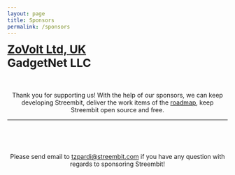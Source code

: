 ```yaml
---
layout: page
title: Sponsors
permalink: /sponsors
---
```



<div class="app-select-screen">
    <div class="flex-btncontainer">
        <div class="flex-btnitem">
            <a href="http://www.zovolt.com" style="font-size:26px;font-weight:bold">ZoVolt Ltd, UK</a>
        </div>
        <div class="flex-btnitem">
            <span style="font-size:26px;font-weight:bold">GadgetNet LLC</span>
        </div>
    </div>
</div>

<div style="text-align:center;margin-top:50px">
    Thank you for supporting us! With the help of our sponsors, we can keep developing Streembit, deliver the work items of the <a href="http://streembit.github.io/roadmap">roadmap</a>, keep Streembit open source and free. 
</div>

----------------

<div style="text-align:center;margin-top:75px">
    Please send email to <a href="mailto:tzpardi@streembit.com">tzpardi@streembit.com</a> if you have any question with regards to sponsoring Streembit!
</div>

